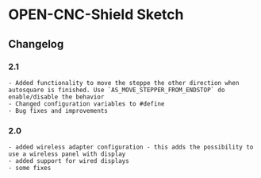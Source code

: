 # OPEN-CNC-Shield Sketch
## Changelog
### 2.1
    - Added functionality to move the steppe the other direction when autosquare is finished. Use `AS_MOVE_STEPPER_FROM_ENDSTOP` do enable/disable the behavior
    - Changed configuration variables to #define
    - Bug fixes and improvements
### 2.0
    - added wireless adapter configuration - this adds the possibility to use a wireless panel with display
    - added support for wired displays
    - some fixes
